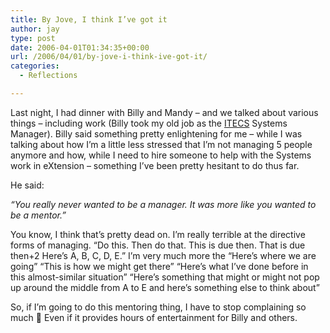 ```yaml
---
title: By Jove, I think I’ve got it
author: jay
type: post
date: 2006-04-01T01:34:35+00:00
url: /2006/04/01/by-jove-i-think-ive-got-it/
categories:
  - Reflections

---
```

Last night, I had dinner with Billy and Mandy &#8211; and we talked about various things &#8211; including work (Billy took my old job as the [ITECS][1] Systems Manager). Billy said something pretty enlightening for me &#8211; while I was talking about how I’m a little less stressed that I’m not managing 5 people anymore and how, while I need to hire someone to help with the Systems work in eXtension &#8211; something I’ve been pretty hesitant to do thus far.

He said:

_“You really never wanted to be a manager. It was more like you wanted to be a mentor.”_

You know, I think that’s pretty dead on. I’m really terrible at the directive forms of managing. “Do this. Then do that. This is due then. That is due then+2 Here’s A, B, C, D, E.” I’m very much more the “Here’s where we are going” “This is how we might get there” “Here’s what I’ve done before in this almost-similar situation” “Here’s something that might or might not pop up around the middle from A to E and here’s something else to think about”

So, if I’m going to do this mentoring thing, I have to stop complaining so much 🙂 Even if it provides hours of entertainment for Billy and others.

 [1]: http://www.itecs.ncsu.edu